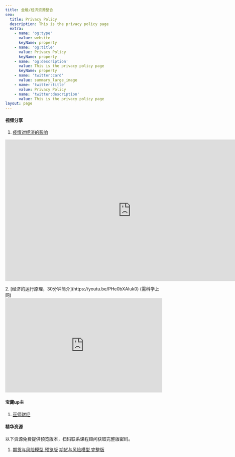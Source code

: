 ```yaml
---
title: 金融/经济资源整合
seo:
  title: Privacy Policy
  description: This is the privacy policy page
  extra:
    - name: 'og:type'
      value: website
      keyName: property
    - name: 'og:title'
      value: Privacy Policy
      keyName: property
    - name: 'og:description'
      value: This is the privacy policy page
      keyName: property
    - name: 'twitter:card'
      value: summary_large_image
    - name: 'twitter:title'
      value: Privacy Policy
    - name: 'twitter:description'
      value: This is the privacy policy page
layout: page
---
```


#### 视频分享

1. [疫情对经济的影响](https://www.bilibili.com/video/BV1J7411t7sL?share_source=copy_web)

<p>
<iframe width="800" height="450" src="https://player.bilibili.com/player.html?aid=88061096&bvid=BV1J7411t7sL&cid=150448245&page=1" scrolling="no" border="0" frameborder="yes" framespacing="0" allowfullscreen="true"> </iframe>
<p>
2. [经济的运行原理，30分钟简介](https://youtu.be/PHe0bXAIuk0) (需科学上网)

<iframe width="500" height="300" src="https://www.youtube.com/embed/PHe0bXAIuk0" title="YouTube video player" frameborder="0" allow="accelerometer; autoplay; clipboard-write; encrypted-media; gyroscope; picture-in-picture" allowfullscreen></iframe>

#### 宝藏up主

1. [巫师财经](https://space.bilibili.com/472747194?spm_id_from=333.788.b_765f7570696e666f.1)


#### 精华资源

以下资源免费提供预览版本，扫码联系课程顾问获取完整版密码。
1. [期货与风险模型 预览版](/files/option_preview.pdf) [期货与风险模型 完整版](/files/option_locked.pdf)
